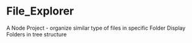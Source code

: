 # File_Explorer
A Node Project -
organize similar type of files in specific Folder
Display Folders in tree structure

